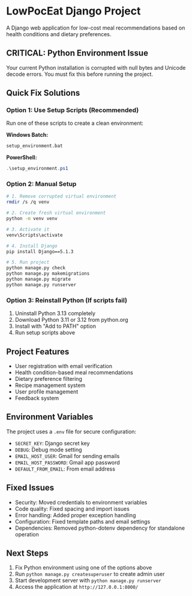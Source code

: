 # LowPocEat Django Project

A Django web application for low-cost meal recommendations based on health conditions and dietary preferences.

## CRITICAL: Python Environment Issue

Your current Python installation is corrupted with null bytes and Unicode decode errors. You must fix this before running the project.

## Quick Fix Solutions

### Option 1: Use Setup Scripts (Recommended)
Run one of these scripts to create a clean environment:

**Windows Batch:**
```bash
setup_environment.bat
```

**PowerShell:**
```powershell
.\setup_environment.ps1
```

### Option 2: Manual Setup
```bash
# 1. Remove corrupted virtual environment
rmdir /s /q venv

# 2. Create fresh virtual environment
python -m venv venv

# 3. Activate it
venv\Scripts\activate

# 4. Install Django
pip install Django==5.1.3

# 5. Run project
python manage.py check
python manage.py makemigrations
python manage.py migrate
python manage.py runserver
```

### Option 3: Reinstall Python (If scripts fail)
1. Uninstall Python 3.13 completely
2. Download Python 3.11 or 3.12 from python.org
3. Install with "Add to PATH" option
4. Run setup scripts above

## Project Features
- User registration with email verification
- Health condition-based meal recommendations
- Dietary preference filtering
- Recipe management system
- User profile management
- Feedback system

## Environment Variables
The project uses a `.env` file for secure configuration:
- `SECRET_KEY`: Django secret key
- `DEBUG`: Debug mode setting
- `EMAIL_HOST_USER`: Gmail for sending emails
- `EMAIL_HOST_PASSWORD`: Gmail app password
- `DEFAULT_FROM_EMAIL`: From email address

## Fixed Issues 
- Security: Moved credentials to environment variables
- Code quality: Fixed spacing and import issues
- Error handling: Added proper exception handling
- Configuration: Fixed template paths and email settings
- Dependencies: Removed python-dotenv dependency for standalone operation

## Next Steps
1. Fix Python environment using one of the options above
2. Run `python manage.py createsuperuser` to create admin user
3. Start development server with `python manage.py runserver`
4. Access the application at `http://127.0.0.1:8000/`

